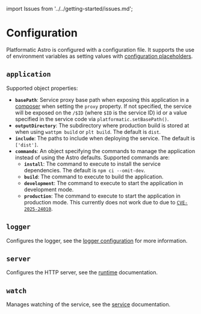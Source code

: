 import Issues from '../../getting-started/issues.md';

# Configuration

Platformatic Astro is configured with a configuration file. It supports the use
of environment variables as setting values with [configuration placeholders](#configuration-placeholders).

## `application`

Supported object properties:

- **`basePath`**: Service proxy base path when exposing this application in a [composer](../../composer/configuration.md) when setting the `proxy` property. If not specified, the service will be exposed on the `/$ID` (where `$ID` is the service ID) id or a value specified in the service code via `platformatic.setBasePath()`.
- **`outputDirectory`**: The subdirectory where production build is stored at when using `wattpm build` or `plt build`. The default is `dist`.
- **`include`**: The paths to include when deploying the service. The default is `['dist']`.
- **`commands`**: An object specifying the commands to manage the application instead of using the Astro defaults. Supported commands are:
  - **`install`**: The command to execute to install the service dependencies. The default is `npm ci --omit-dev`.
  - **`build`**: The command to execute to build the application.
  - **`development`**: The command to execute to start the application in development mode.
  - **`production`**: The command to execute to start the application in production mode. This currently does not work due to due to [`CVE-2025-24010`](https://github.com/vitejs/vite/security/advisories/GHSA-vg6x-rcgg-rjx6).

## `logger`

Configures the logger, see the [logger configuration](https://www.fastify.io/docs/latest/Reference/Server/#logger) for more information.

## `server`

Configures the HTTP server, see the [runtime](../../runtime/configuration.md#server) documentation.

## `watch`

Manages watching of the service, see the [service](../../service/configuration.md#watch) documentation.

<Issues />

